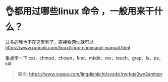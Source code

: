 # 👌都用过哪些linux 命令 ，一般用来干什么？

过多的我也不在这里列了，直接看网址就可以 https://www.runoob.com/linux/linux-command-manual.html

重点学一下 cat，chmod，chown，find，mkdir，mv，touch，grep，ls，ps，kill



> 原文: <https://www.yuque.com/jingdianjichi/xyxdsi/rwrkqs0wy2amtxpr>